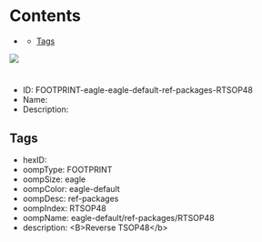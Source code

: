 



Contents
========

* [](#)
	* [Tags](#tags)
  
![][im]
# 

- ID: FOOTPRINT-eagle-eagle-default-ref-packages-RTSOP48
- Name: 
- Description: 

## Tags

- hexID: 
- oompType: FOOTPRINT
- oompSize: eagle
- oompColor: eagle-default
- oompDesc: ref-packages
- oompIndex: RTSOP48
- oompName: eagle-default/ref-packages/RTSOP48
- description: &lt;B&gt;Reverse TSOP48&lt;/b&gt;



[im]: image.png
